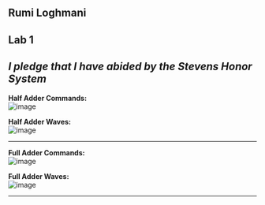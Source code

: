 **Rumi Loghmani**
---
**Lab 1**
---
_I pledge that I have abided by the Stevens Honor System_
---
**Half Adder Commands:** <br>
![image](https://github.com/rumilog/CPE-322/assets/102829545/b18ee7fd-2bba-4b2c-8dbb-b87dc2109bbe)  

**Half Adder Waves:** <br>
![image](https://github.com/rumilog/CPE-322/assets/102829545/7464b294-307c-4c85-8b16-a8427a45d0a7)  

---
**Full Adder Commands:**<br>
![image](https://github.com/rumilog/CPE-322/assets/102829545/6d705d7d-80e5-44be-b3a8-dd57c2622c62)  

**Full Adder Waves:**<br>
![image](https://github.com/rumilog/CPE-322/assets/102829545/5199a641-2282-49d3-981b-5e831264a668)  

---
